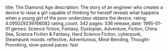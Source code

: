 title: The Diamond Age
description: The story of an engineer who creates a device to raise a girl capable of thinking for herself reveals what happens when a young girl of the poor underclass obtains the device.
rating: 4.095029239766082
rating_count: 342
pages: 536
release_date: 1995-01-01
genres: Science fiction, Fantasy, Dystopian, Adventure, Fiction, China Sea, Science Fiction & Fantasy, Hard Science Fiction, cyberpunk, Steampunk
moods: reflective, Adventurous, Mind-Bending, Thought-Provoking, slow-paced
paces: fast